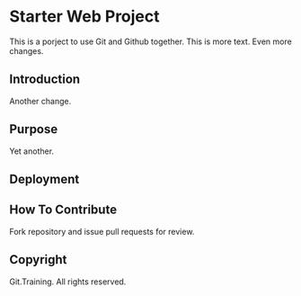 # Starter Web Project
This is a porject to use Git and Github together. This is more text.
Even more changes.

## Introduction

Another change.

## Purpose

Yet another.

## Deployment

## How To Contribute
Fork repository and issue pull requests for review.

## Copyright
 
 Git.Training. All rights reserved.

